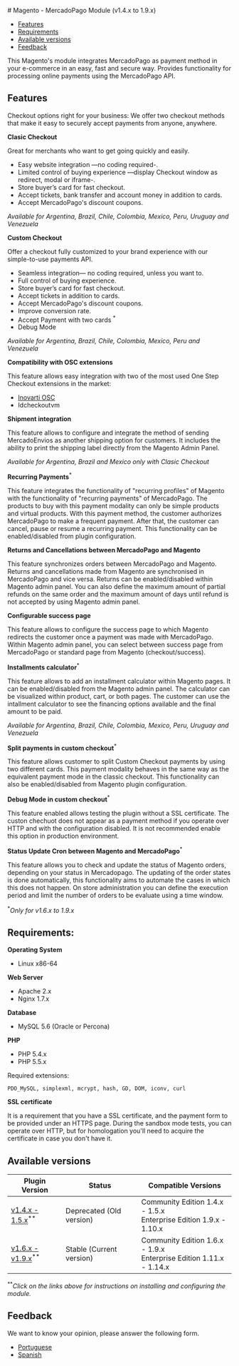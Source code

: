 ﻿﻿# Magento - MercadoPago Module (v1.4.x to 1.9.x)

* [Features](#features)
* [Requirements](#requirements)
* [Available versions](#available_versions)
* [Feedback](#feedback)

<!--- Módulo para Magento que integra MercadoPago como un metodo de pago en tu e-commerce. 
   Proporciona la funcionalidad para procesar pagos online utilizando la API de MercadoPago. --->

This Magento's module integrates MercadoPago as payment method in your e-commerce in an easy, fast and secure way.
Provides functionality for processing online payments using the MercadoPago API.

<a name="features"></a>
## Features ##

Checkout options right for your business: 
We offer two checkout methods that make it easy to securely accept payments from anyone, anywhere.

**Clasic Checkout**

Great for merchants who want to get going quickly and easily.

* Easy website integration —no coding required-.
* Limited control of buying experience —display Checkout window as redirect, modal or iframe-.
* Store buyer’s card for fast checkout.
* Accept tickets, bank transfer and account money in addition to cards.
* Accept MercadoPago's discount coupons.

*Available for Argentina, Brazil, Chile, Colombia, Mexico, Peru, Uruguay and Venezuela*

**Custom Checkout**

Offer a checkout fully customized to your brand experience with our simple-to-use payments API.

* Seamless integration— no coding required, unless you want to.
* Full control of buying experience.
* Store buyer’s card for fast checkout.
* Accept tickets in addition to cards.
* Accept MercadoPago's discount coupons.
* Improve conversion rate.
* Accept Payment with two cards <sup>*</sup>
* Debug Mode

*Available for Argentina, Brazil, Chile, Colombia, Mexico, Peru and Venezuela*

**Compatibility with OSC extensions**

This feature allows easy integration with two of the most used One Step Checkout extensions in the market:
* [Inovarti OSC](http://onestepcheckout.com.br)
* Idcheckoutvm

**Shipment integration**

This feature allows to configure and integrate the method of sending MercadoEnvios as another shipping option for customers. 
It includes the ability to print the shipping label directly from the Magento Admin Panel.

*Available for Argentina, Brazil and Mexico only with Clasic Checkout*

**Recurring Payments**<sup>*</sup>

This feature integrates the functionality of "recurring profiles" of Magento with the functionality of "recurring payments" of MercadoPago. 
The products to buy with this payment modality can only be simple products and virtual products.
With this payment method, the customer authorizes MercadoPago to make a frequent payment. 
After that, the customer can cancel, pause or resume a recurring payment.
This functionality can be enabled/disabled from plugin configuration.

**Returns and Cancellations between MercadoPago and Magento**

This feature synchronizes orders between MercadoPago and Magento. 
Returns and cancellations made from Magento are synchronised in MercadoPago and vice versa.
Returns can be enabled/disabled within Magento admin panel.
You can also define the maximum amount of partial refunds on the same order and the maximum amount of days until refund is not accepted by using Magento admin panel.

**Configurable success page**

This feature allows to configure the success page to which Magento redirects the customer once a payment was made with MercadoPago.
Within Magento admin panel, you can select between success page from MercadoPago or standard page from Magento (checkout/success).

**Installments calculator**<sup>*</sup>

This feature allows to add an installment calculator within Magento pages.
It can be enabled/disabled from the Magento admin panel.
The calculator can be visualized within product, cart, or both pages.
The customer can use the intallment calculator to see the financing options available and the final amount to be paid.

*Available for Argentina, Brazil, Chile, Colombia, Mexico, Peru, Uruguay and Venezuela*

**Split payments in custom checkout**<sup>*</sup>

This feature allows customer to split Custom Checkout payments by using two different cards.
This payment modality behaves in the same way as the equivalent payment mode in the classic checkout.
This functionality can also be enabled/disabled from Magento plugin configuration.

**Debug Mode in custom checkout**<sup>*</sup>

This feature enabled allows testing the plugin without a SSL certificate. 
The custon chechuot does not appear as a payment method if you operate over HTTP and with the configuration disabled.
It is not recommended enable this option in production environment.

**Status Update Cron between Magento and MercadoPago**<sup>*</sup>

This feature allows you to check and update the status of Magento orders, depending on your status in Mercadopago.
The updating of the order states is done automatically, 
this functionality aims to automate the cases in which this does not happen.
On store administration you can define the execution period and limit the number of orders to be evaluate using a time window.

<!--Esta función permite verificar y actualizar los estados de las ordenes de Magento, dependiendo de su estado en MercadoPago.-->
<!--En el admin, puede definir el periodo de ejecucion y limitar las ordenens a evaluar mediante una ventana de tiempo.  -->


<sup>*</sup>*Only for v1.6.x to 1.9.x*


<a name="requirements"></a>
## Requirements: ##

**Operating System**

<ul>
<li>Linux x86-64</li>
</ul>

**Web Server**

<ul>
<li>Apache 2.x</li>
<li>Nginx 1.7.x</li>
</ul>

**Database**

<ul><li>MySQL 5.6 (Oracle or Percona)</li></ul>

**PHP**

<ul>
<li>PHP 5.4.x</li>
<li>PHP 5.5.x</li>
</ul>
    Required extensions:

    PDO_MySQL, simplexml, mcrypt, hash, GD, DOM, iconv, curl

**SSL certificate**

It is a requirement that you have a SSL certificate, and the payment form to be provided under an HTTPS page.
During the sandbox mode tests, you can operate over HTTP, but for homologation you'll need to acquire the certificate in case you don't have it.

<a name="available_versions"></a>
## Available versions ##
<table>
  <thead>
    <tr>
      <th>Plugin Version</th>
      <th>Status</th>
      <th>Compatible Versions</th>
    </tr>
  <thead>
  <tbody>
    <tr>
      <td><a href="https://github.com/mercadopago/cart-magento/tree/master/1.4.x-1.5.x">v1.4.x - 1.5.x</a><sup>**</sup></td>
      <td>Deprecated (Old version)</td>
      <td>Community Edition 1.4.x - 1.5.x<br />Enterprise Edition 1.9.x - 1.10.x</td>
    </tr>
    <tr>
      <td><a href="https://github.com/mercadopago/cart-magento/tree/master/1.6.x-1.9.x">v1.6.x - v1.9.x</a><sup>**</sup></td>
      <td>Stable (Current version)</td>
      <td>Community Edition 1.6.x - 1.9.x<br />Enterprise Edition 1.11.x - 1.14.x</td>
    </tr>
  </tbody>
</table>

<sup>**</sup>*Click on the links above for instructions on installing and configuring the module.*

<a name="Feedback"></a>
## Feedback ##

We want to know your opinion, please answer the following form.

* [Portuguese](http://goo.gl/forms/2n5jWHaQbfEtdy0E2)
* [Spanish](http://goo.gl/forms/A9bm8WuqTIZ89MI22)

